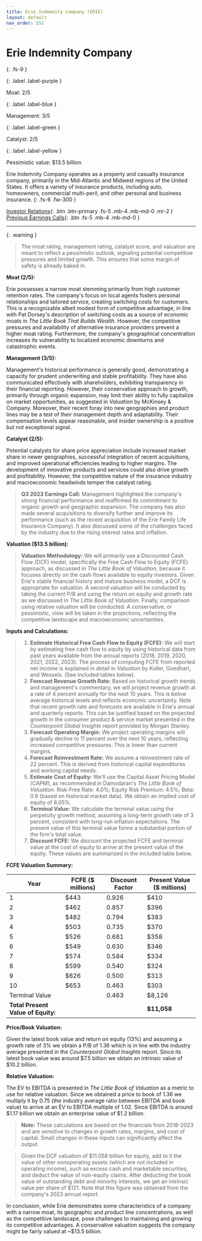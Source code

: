 ```yaml
---
title: Erie Indemnity Company (ERIE)
layout: default
nav_order: 551
---
```


# Erie Indemnity Company
{: .fs-9 }

{: .label .label-purple }

Moat: 2/5

{: .label .label-blue }

Management: 3/5

{: .label .label-green }

Catalyst: 2/5

{: .label .label-yellow }

Pessimistic value: $13.5 billion

Erie Indemnity Company operates as a property and casualty insurance company, primarily in the Mid-Atlantic and Midwest regions of the United States. It offers a variety of insurance products, including auto, homeowners, commercial multi-peril, and other personal and business insurance.
{: .fs-6 .fw-300 }

[Investor Relations](https://www.google.com/search?q=ERIE+investor+relations){: .btn .btn-primary .fs-5 .mb-4 .mb-md-0 .mr-2 }
[Previous Earnings Calls](https://discountingcashflows.com/company/ERIE/transcripts/){: .btn .fs-5 .mb-4 .mb-md-0 }

---

{: .warning } 
>The moat rating, management rating, catalyst score, and valuation are meant to reflect a pessimistic outlook, signaling potential competitive pressures and limited growth. This ensures that some margin of safety is already baked in.


**Moat (2/5):**

Erie possesses a narrow moat stemming primarily from high customer retention rates.  The company's focus on local agents fosters personal relationships and tailored service, creating switching costs for customers. This is a recognizable albeit modest form of competitive advantage, in line with Pat Dorsey's description of switching costs as a source of economic moats in *The Little Book That Builds Wealth*. However, the competitive pressures and availability of alternative insurance providers prevent a higher moat rating.  Furthermore, the company's geographical concentration increases its vulnerability to localized economic downturns and catastrophic events.  

**Management (3/5):**

Management's historical performance is generally good, demonstrating a capacity for prudent underwriting and stable profitability. They have also communicated effectively with shareholders, exhibiting transparency in their financial reporting. However, their conservative approach to growth, primarily through organic expansion, may limit their ability to fully capitalize on market opportunities, as suggested in *Valuation* by McKinsey & Company. Moreover, their recent foray into new geographies and product lines may be a test of their management depth and adaptability.  Their compensation levels appear reasonable, and insider ownership is a positive but not exceptional signal.

**Catalyst (2/5):**

Potential catalysts for share price appreciation include increased market share in newer geographies, successful integration of recent acquisitions, and improved operational efficiencies leading to higher margins. The development of innovative products and services could also drive growth and profitability. However, the competitive nature of the insurance industry and macroeconomic headwinds temper the catalyst rating.

>**Q3 2023 Earnings Call:** Management highlighted the company's strong financial performance and reaffirmed its commitment to organic growth and geographic expansion. The company has also made several acquisitions to diversify further and improve its performance (such as the recent acquisition of the Erie Family Life Insurance Company). It also discussed some of the challenges faced by the industry due to the rising interest rates and inflation.  

**Valuation ($13.5 billion):**

>**Valuation Methodology:** We will primarily use a Discounted Cash Flow (DCF) model, specifically the Free Cash Flow to Equity (FCFE) approach, as discussed in *The Little Book of Valuation*, because it focuses directly on the cash flows available to equity investors. Given Erie's stable financial history and mature business model, a DCF is appropriate for valuation. A second valuation will be conducted by taking the current P/B and using the return on equity and growth rate as we discussed in *The Little Book of Valuation*. Finally, comparison using relative valuation will be conducted.
A conservative, or pessimistic, view will be taken in the projections, reflecting the competitive landscape and macroeconomic uncertainties.

**Inputs and Calculations:**

> 1. **Estimate Historical Free Cash Flow to Equity (FCFE):** We will start by estimating free cash flow to equity by using historical data from past years available from the annual reports (2018, 2019, 2020, 2021, 2022, 2023). The process of computing FCFE from reported net income is explained in detail in *Valuation* by Koller, Goedhart, and Wessels.  (See included tables below).
> 2. **Forecast Revenue Growth Rate:** Based on historical growth trends and management's commentary, we will project revenue growth at a rate of 4 percent annually for the next 10 years. This is below average historical levels and reflects economic uncertainty. Note that recent growth rate and forecasts are available in Erie's annual and quarterly reports. This can be justified based on the projected growth in the consumer product & service market presented in the *Counterpoint Global Insights* report provided by Morgan Stanley.
> 3. **Forecast Operating Margin:** We project operating margins will gradually decline to 11 percent over the next 10 years, reflecting increased competitive pressures. This is lower than current margins.
> 4. **Forecast Reinvestment Rate:** We assume a reinvestment rate of 22 percent.  This is derived from historical capital expenditures and working capital needs.
> 5. **Estimate Cost of Equity:**  We'll use the Capital Asset Pricing Model (CAPM), as recommended in Damodaran's *The Little Book of Valuation*. Risk-Free Rate: 4.0%; Equity Risk Premium: 4.5%; Beta: 0.9 (based on historical market data). We obtain an implied cost of equity of 8.05%.
> 6. **Terminal Value:** We calculate the terminal value using the perpetuity growth method, assuming a long-term growth rate of 3 percent, consistent with long-run inflation expectations. The present value of this terminal value forms a substantial portion of the firm's total value.
> 7. **Discount FCFE:** We discount the projected FCFE and terminal value at the cost of equity to arrive at the present value of the equity.  These values are summarized in the included table below.

**FCFE Valuation Summary:**

| Year | FCFE ($ millions) | Discount Factor | Present Value ($ millions) |
|---|---|---|---|
| 1 | $443 | 0.926 | $410 |
| 2 | $462 | 0.857 | $396 |
| 3 | $482 | 0.794 | $383 |
| 4 | $503 | 0.735 | $370 |
| 5 | $526 | 0.681 | $358 |
| 6 | $549 | 0.630 | $346 |
| 7 | $574 | 0.584 | $334 |
| 8 | $599 | 0.540 | $324 |
| 9 | $626 | 0.500 | $313 |
| 10 | $653 | 0.463 | $303 |
| Terminal Value |  | 0.463 | $8,126 |
| **Total Present Value of Equity:** |  |  | **$11,058** |

**Price/Book Valuation:** 

Given the latest book value and return on equity (13%) and assuming a growth rate of 3% we obtain a P/B of 1.36 which is in line with the industry average presented in the *Counterpoint Global Insights* report. Since its latest book value was around $7.5 billion we obtain an intrinsic value of $10.2 billion.

**Relative Valuation:** 

The EV to EBITDA is presented in *The Little Book of Valuation* as a metric to use for relative valuation. Since we obtained a price to book of 1.36 we multiply it by 0.75 (the industry average ratio between EBITDA and book value) to arrive at an EV to EBITDA multiple of 1.02. Since EBITDA is around $1.17 billion we obtain an enterprise value of $1.2 billion.

>**Note:** These calculations are based on the financials from 2018-2023 and are sensitive to changes in growth rates, margins, and cost of capital.  Small changes in these inputs can significantly affect the output. 


> Given the DCF valuation of $11.058 billion for equity, add to it the value of other nonoperating assets (which are not included in operating income), such as excess cash and marketable securities, and deduct the value of non-equity claims.  After deducting the book value of outstanding debt and minority interests, we get an intrinsic value per share of $121. Note that this figure was obtained from the company's 2023 annual report.

In conclusion, while Erie demonstrates some characteristics of a company with a narrow moat, its geographic and product line concentrations, as well as the competitive landscape, pose challenges to maintaining and growing its competitive advantages.  A conservative valuation suggests the company might be fairly valued at ~$13.5 billion.